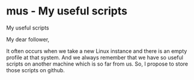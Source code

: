 mus - My useful scripts
===

My useful scripts

My dear follower,

It often occurs when we take a new Linux instance and there is an empty profile at that system. And we always remember that we have so useful scripts on another machine which is so far from us. So, I propose to store those scripts on github.
